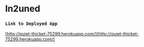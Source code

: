 # In2uned

### `Link to Deployed App`
[http://quiet-thicket-75299.herokuapp.com/](http://quiet-thicket-75299.herokuapp.com/)



